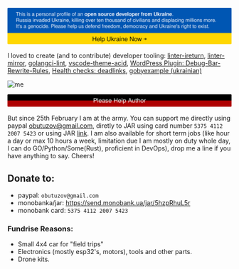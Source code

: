 <a id="main"></a>

[![SWUbanner](https://raw.githubusercontent.com/vshymanskyy/StandWithUkraine/main/banner-personal-page.svg)]([https://vshymanskyy.github.io/StandWithUkraine](https://stand-with-ukraine.pp.ua/))

I loved to create (and to contribute) developer tooling: [linter-ireturn](https://github.com/butuzov/ireturn), [linter-mirror](https://github.com/butuzov/mirror), [golangci-lint](https://github.com/golangci/golangci-lint), [vscode-theme-acid](https://github.com/butuzov/vscode-theme-acid), [WordPress Plugin: Debug-Bar-Rewrite-Rules](https://github.com/butuzov/Debug-Bar-Rewrite-Rules), [Health checks: deadlinks](https://github.com/butuzov/deadlinks), [gobyexample (ukrainian)](https://github.com/butuzov/gobyexample)

![me](https://github.com/butuzov/butuzov/assets/651824/7073c2b1-8764-4115-ad47-b8deedcb7944)

![help autho](personal.svg)

But since 25th February I am at the army. You can support me directly using paypal obutuzov@gmail.com, diretly to JAR using card number `5375 4112 2007 5423` or using JAR [link](https://send.monobank.ua/jar/5hzpRhuL5r). I am also available for short term jobs (like hour a day or max 10 hours a week, limitation due I am mostly on duty whole day, I can do GO/Python/Some(Rust), proficient in DevOps), drop me a line if you have anything to say. Cheers!

## Donate to:

- paypal: `obutuzov@gmail.com`
- monobanka/jar: https://send.monobank.ua/jar/5hzpRhuL5r
- monobank card: `5375 4112 2007 5423`

### Fundrise Reasons:
- Small 4x4 car for "field trips"
- Electronics (mostly esp32's, motors), tools and other parts.
- Drone kits.
